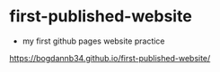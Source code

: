 # first-published-website

- my first github pages website practice

https://bogdannb34.github.io/first-published-website/
